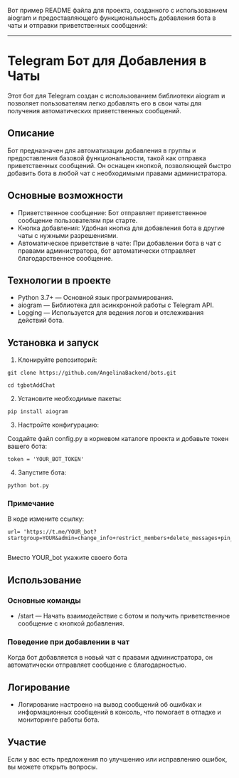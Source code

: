 Вот пример README файла для проекта, созданного с использованием aiogram и предоставляющего функциональность добавления бота в чаты и отправки приветственных сообщений:

---

# Telegram Бот для Добавления в Чаты

Этот бот для Telegram создан с использованием библиотеки aiogram и позволяет пользователям легко добавлять его в свои чаты для получения автоматических приветственных сообщений.

## Описание

Бот предназначен для автоматизации добавления в группы и предоставления базовой функциональности, такой как отправка приветственных сообщений. Он оснащен кнопкой, позволяющей быстро добавить бота в любой чат с необходимыми правами администратора.

## Основные возможности

- Приветственное сообщение: Бот отправляет приветственное сообщение пользователям при старте.
- Кнопка добавления: Удобная кнопка для добавления бота в другие чаты с нужными разрешениями.
- Автоматическое приветствие в чате: При добавлении бота в чат с правами администратора, бот автоматически отправляет благодарственное сообщение.

## Технологии в проекте

- Python 3.7+ — Основной язык программирования.
- aiogram — Библиотека для асинхронной работы с Telegram API.
- Logging — Используется для ведения логов и отслеживания действий бота.

## Установка и запуск


1. Клонируйте репозиторий:

  ``` 
git clone https://github.com/AngelinaBackend/bots.git

cd tgbotAddChat
```
   
2. Установите необходимые пакеты:
```
pip install aiogram
```
   
3. Настройте конфигурацию:

Создайте файл config.py в корневом каталоге проекта и добавьте токен вашего бота:
```
token = 'YOUR_BOT_TOKEN'
```
4. Запустите бота:
```
python bot.py
```

### Примечание
В коде измените ссылку:
```
url= 'https://t.me/YOUR_bot?startgroup=YOUR&admin=change_info+restrict_members+delete_messages+pin_messages+invite_users'
  
```
Вместо YOUR_bot укажите своего бота
## Использование

### Основные команды

- /start — Начать взаимодействие с ботом и получить приветственное сообщение с кнопкой добавления.

### Поведение при добавлении в чат

Когда бот добавляется в новый чат с правами администратора, он автоматически отправляет сообщение с благодарностью.
  ## Логирование

- Логирование настроено на вывод сообщений об ошибках и информационных сообщений в консоль, что помогает в отладке и мониторинге работы бота.

## Участие

Если у вас есть предложения по улучшению или исправлению ошибок, вы можете открыть вопросы.
